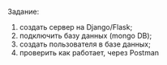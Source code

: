 Задание:
1. создать сервер на Django/Flask;
2. подключить базу данных (mongo DB);
3. создать пользователя в базе данных;
4. проверить как работает, через Postman
